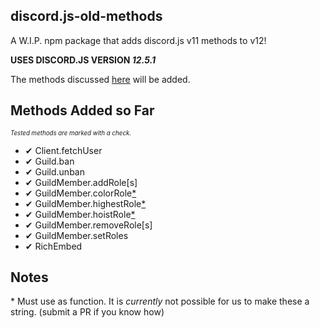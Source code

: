 <!-- ✔✘ -->
## discord.js-old-methods
A W.I.P. npm package that adds discord.js v11 methods to v12!

**USES DISCORD.JS VERSION *12.5.1***

The methods discussed [here](https://discordjs.guide/additional-info/changes-in-v12.html) will be added.

## Methods Added so Far
<sub><sup>*Tested methods are marked with a check.*</sup></sub>

- ✔ Client.fetchUser
- ✔ Guild.ban
- ✔ Guild.unban
- ✔ GuildMember.addRole[s]
- ✔ GuildMember.colorRole[\*](#notes)
- ✔ GuildMember.highestRole[\*](#notes)
- ✔ GuildMember.hoistRole[\*](#notes)
- ✔ GuildMember.removeRole[s]
- ✔ GuildMember.setRoles
- ✔ RichEmbed

## Notes
\* Must use as function. It is *currently* not possible for us to make these a string. (submit a PR if you know how)